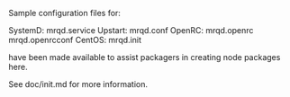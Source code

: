 Sample configuration files for:

SystemD: mrqd.service
Upstart: mrqd.conf
OpenRC:  mrqd.openrc
         mrqd.openrcconf
CentOS:  mrqd.init

have been made available to assist packagers in creating node packages here.

See doc/init.md for more information.
